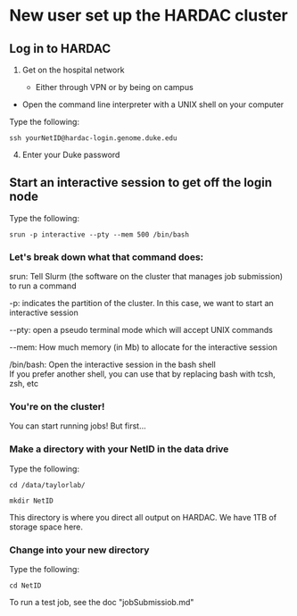 # New user set up the HARDAC cluster

## Log in to HARDAC

1) Get on the hospital network

    - Either through VPN or by being on campus

- Open the command line interpreter with a UNIX shell on your computer

Type the following:
    
    ssh yourNetID@hardac-login.genome.duke.edu

4) Enter your Duke password

## Start an interactive session to get off the login node

Type the following:

    srun -p interactive --pty --mem 500 /bin/bash
    
### Let's break down what that command does:

srun: Tell Slurm (the software on the cluster that manages job submission) to run a command

-p: indicates the partition of the cluster. In this case, we want to start an interactive session

--pty: open a pseudo terminal mode which will accept UNIX commands

--mem: How much memory (in Mb) to allocate for the interactive session

/bin/bash: Open the interactive session in the bash shell  
            If you prefer another shell, you can use that by replacing bash with tcsh, zsh, etc

### You're on the cluster!
You can start running jobs! But first...

### Make a directory with your NetID in the data drive
Type the following:
    
    cd /data/taylorlab/
    
    mkdir NetID
    
This directory is where you direct all output on HARDAC. We have 1TB of storage space here.

### Change into your new directory
Type the following:

    cd NetID
    
To run a test job, see the doc "jobSubmissiob.md"
